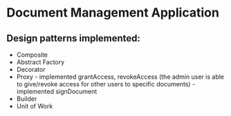# Document Management Application

## Design patterns implemented:
* Composite
* Abstract Factory
* Decorator
* Proxy - implemented grantAccess, revokeAccess (the admin user is able to give/revoke access for other users to specific documents) 
		- implemented signDocument
* Builder
* Unit of Work